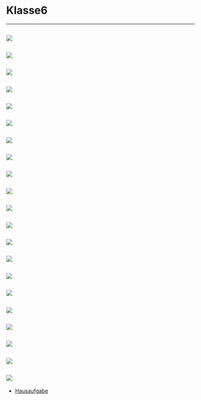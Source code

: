 # Klasse6

---
![](Klasse6/6-1.png)
---
![](Klasse6/6-2.png)
---
![](Klasse6/6-3.png)
---
![](Klasse6/6-6.png)
---
![](Klasse6/6-5.png)
---
![](Klasse6/6-6.png)
---
![](Klasse6/6-7.png)
---
![](Klasse6/6-8.png)
---
![](Klasse6/6-9.png)
---
![](Klasse6/6-10.png)
---
![](Klasse6/6-11.png)
---
![](Klasse6/6-12.png)
---
![](Klasse6/6-13.png)
---
![](Klasse6/6-14.png)
---
![](Klasse6/6-15.png)
---
![](Klasse6/6-16.png)
---
![](Klasse6/6-17.png)
---
![](Klasse6/6-18.png)
---
![](Klasse6/6-19.png)
---
![](Klasse6/6-20.png)
---
![](Klasse6/6-21.png)
---
- [Hausaufgabe](Klasse6/Hausaufgabe.zip)
